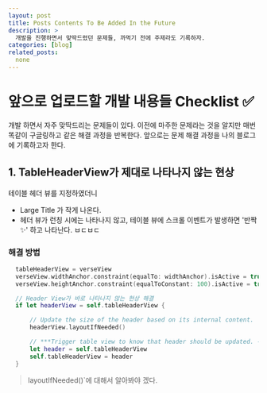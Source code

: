 ```yaml
---
layout: post
title: Posts Contents To Be Added In the Future
description: >
  개발을 진행하면서 맞딱드렸던 문제들, 까먹기 전에 주제라도 기록하자.
categories: [blog]
related_posts:
  none
---
```


# 앞으로 업로드할 개발 내용들 Checklist ✅

개발 하면서 자주 맞딱드리는 문제들이 있다. 이전에 마주한 문제라는 것을 알지만 매번 똑같이 구글링하고 같은 해결 과정을 반복한다. 앞으로는 문제 해결 과정을 나의 블로그에 기록하고자 한다.

## 1. TableHeaderView가 제대로 나타나지 않는 현상
테이블 헤더 뷰를 지정하였더니
 - Large Title 가 작게 나온다.
 - 헤더 뷰가 런칭 시에는 나타나지 않고, 테이블 뷰에 스크롤 이벤트가 발생하면 '반짝✨' 하고 나타난다. ㅂㄷㅂㄷ

### 해결 방법


``` swift
  tableHeaderView = verseView
  verseView.widthAnchor.constraint(equalTo: widthAnchor).isActive = true
  verseView.heightAnchor.constraint(equalToConstant: 100).isActive = true

  // Header View가 바로 나타나지 않는 현상 해결
  if let headerView = self.tableHeaderView {

      // Update the size of the header based on its internal content.
      headerView.layoutIfNeeded()

      // ***Trigger table view to know that header should be updated. -> 신박하다!!!
      let header = self.tableHeaderView
      self.tableHeaderView = header
  }

```

> layoutIfNeeded()`에 대해서 알아봐야 겠다.
